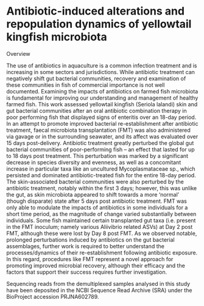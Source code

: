 # Antibiotic-induced alterations and repopulation dynamics of yellowtail kingfish microbiota
Overview

The use of antibiotics in aquaculture is a common infection treatment and is increasing in some sectors and jurisdictions. While antibiotic treatment can negatively shift gut bacterial communities, recovery and examination of these communities in fish of commercial importance is not well documented. Examining the impacts of antibiotics on farmed fish microbiota is fundamental for improving our understanding and management of healthy farmed fish. This work assessed yellowtail kingfish (Seriola lalandi) skin and gut bacterial communities after an oral antibiotic combination therapy in poor performing fish that displayed signs of enteritis over an 18-day period. In an attempt to promote improved bacterial re-establishment after antibiotic treatment, faecal microbiota transplantation (FMT) was also administered via gavage or in the surrounding seawater, and its affect was evaluated over 15 days post-delivery. Antibiotic treatment greatly perturbed the global gut bacterial communities of poor-performing fish – an effect that lasted for up to 18 days post treatment. This perturbation was marked by a significant decrease in species diversity and evenness, as well as a concomitant increase in particular taxa like an uncultured Mycoplasmataceae sp., which persisted and dominated antibiotic-treated fish for the entire 18-day period. The skin-associated bacterial communities were also perturbed by the antibiotic treatment, notably within the first 3 days; however, this was unlike the gut, as skin microbiota appeared to shift towards a more ‘normal’ (though disparate) state after 5 days post antibiotic treatment. FMT was only able to modulate the impacts of antibiotics in some individuals for a short time period, as the magnitude of change varied substantially between individuals. Some fish maintained certain transplanted gut taxa (i.e. present in the FMT inoculum; namely various Aliivibrio related ASVs) at Day 2 post FMT, although these were lost by Day 8 post FMT. As we observed notable, prolonged perturbations induced by antibiotics on the gut bacterial assemblages, further work is required to better understand the processes/dynamics of their re-establishment following antibiotic exposure. In this regard, procedures like FMT represent a novel approach for promoting improved microbial recovery, although their efficacy and the factors that support their success requires further investigation.

Sequencing reads from the demultiplexed samples analysed in this study have been deposited in the NCBI Sequence Read Archive (SRA) under the BioProject accession PRJNA602789.
